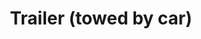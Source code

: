 ---
layout: child_layout/cargo_categories_category
title: Trailer (towed by car)
permalink: /cargo-categories/trailer-transport/trailer-towed-by-car/
hero: /assets/img/content/hero/fullsize/537620444.jpg
side_nav_id: 3
hero_classes: is-fullscreen
content_type: cargo_item
---